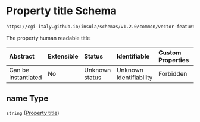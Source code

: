 # Property title Schema

```txt
https://cgi-italy.github.io/insula/schemas/v1.2.0/common/vector-feature-property.schema.json#/$defs/common/properties/name
```

The property human readable title

| Abstract            | Extensible | Status         | Identifiable            | Custom Properties | Additional Properties | Access Restrictions | Defined In                                                                                                         |
| :------------------ | :--------- | :------------- | :---------------------- | :---------------- | :-------------------- | :------------------ | :----------------------------------------------------------------------------------------------------------------- |
| Can be instantiated | No         | Unknown status | Unknown identifiability | Forbidden         | Allowed               | none                | [vector-feature-property.schema.json\*](schemas/common/vector-feature-property.schema.json) |

## name Type

`string` ([Property title](vector-feature-property-defs-vector-feature-property-common-attributes-properties-property-title.md))
